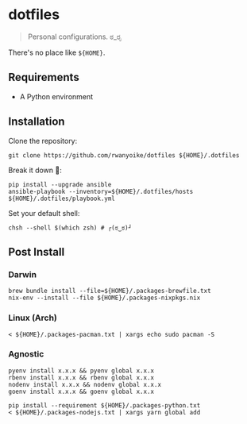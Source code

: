 # dotfiles

> Personal configurations. ಠ_ರೃ

There's no place like `${HOME}`.

## Requirements

- A Python environment

## Installation

Clone the repository:

```shell
git clone https://github.com/rwanyoike/dotfiles ${HOME}/.dotfiles
```

Break it down 💃:

```shell
pip install --upgrade ansible
ansible-playbook --inventory=${HOME}/.dotfiles/hosts ${HOME}/.dotfiles/playbook.yml
```

Set your default shell:

```shell
chsh --shell $(which zsh) # ┌(ಠ‿ಠ)┘
```

## Post Install

### Darwin

```shell
brew bundle install --file=${HOME}/.packages-brewfile.txt
nix-env --install --file ${HOME}/.packages-nixpkgs.nix
```

### Linux (Arch)

```shell
< ${HOME}/.packages-pacman.txt | xargs echo sudo pacman -S
```

### Agnostic

```shell
pyenv install x.x.x && pyenv global x.x.x
rbenv install x.x.x && rbenv global x.x.x
nodenv install x.x.x && nodenv global x.x.x
goenv install x.x.x && goenv global x.x.x
```

```shell
pip install --requirement ${HOME}/.packages-python.txt
< ${HOME}/.packages-nodejs.txt | xargs yarn global add
```
